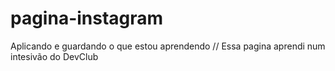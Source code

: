 # pagina-instagram
Aplicando e guardando o que estou aprendendo //
Essa pagina aprendi num intesivão do DevClub
